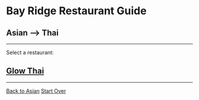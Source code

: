# Bay Ridge Restaurant Guide
## Asian --> Thai
---
Select a restaurant:
## [Glow Thai](http://glowthai.com/)
---
[Back to Asian](..)
[Start Over](../../home.md)